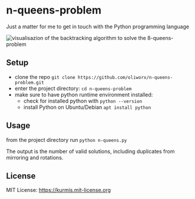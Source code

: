 # n-queens-problem
Just a matter for me to get in touch with the Python programming language

![visualisazion of the backtracking algorithm to solve the 8-queens-problem](https://upload.wikimedia.org/wikipedia/commons/1/1f/Eight-queens-animation.gif)
## Setup

* clone the repo ```git clone https://github.com/oliworx/n-queens-problem.git```
* enter the project directory: ```cd n-queens-problem```
* make sure to have python runtime environment installed:
  * check for installed python with ```python --version```
  * install Python on Ubuntu/Debian ```apt install python```

## Usage

from the project directory run ```python n-queens.py```

The output is the number of valid solutions, including duplicates from mirroring and rotations.


## License
MIT License: <https://kurmis.mit-license.org>
